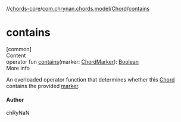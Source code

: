 //[chords-core](../../../index.md)/[com.chrynan.chords.model](../index.md)/[Chord](index.md)/[contains](contains.md)



# contains  
[common]  
Content  
operator fun [contains](contains.md)(marker: [ChordMarker](../-chord-marker/index.md)): [Boolean](https://kotlinlang.org/api/latest/jvm/stdlib/kotlin/-boolean/index.html)  
More info  


An overloaded operator function that determines whether this [Chord](index.md) contains the provided [marker](contains.md).



#### Author  


chRyNaN

  



